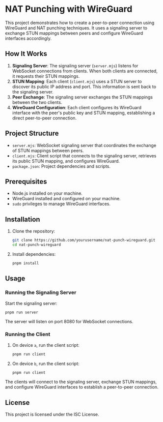 # NAT Punching with WireGuard

This project demonstrates how to create a peer-to-peer connection using WireGuard and NAT punching techniques. It uses a signaling server to exchange STUN mappings between peers and configure WireGuard interfaces accordingly.

## How It Works

1. **Signaling Server**: The signaling server (`server.mjs`) listens for WebSocket connections from clients. When both clients are connected, it requests their STUN mappings.
2. **STUN Mapping**: Each client (`client.mjs`) uses a STUN server to discover its public IP address and port. This information is sent back to the signaling server.
3. **Peer Exchange**: The signaling server exchanges the STUN mappings between the two clients.
4. **WireGuard Configuration**: Each client configures its WireGuard interface with the peer's public key and STUN mapping, establishing a direct peer-to-peer connection.

## Project Structure

- `server.mjs`: WebSocket signaling server that coordinates the exchange of STUN mappings between peers.
- `client.mjs`: Client script that connects to the signaling server, retrieves its public STUN mapping, and configures WireGuard.
- `package.json`: Project dependencies and scripts.

## Prerequisites

- Node.js installed on your machine.
- WireGuard installed and configured on your machine.
- `sudo` privileges to manage WireGuard interfaces.

## Installation

1. Clone the repository:
    ```sh
    git clone https://github.com/yourusername/nat-punch-wireguard.git
    cd nat-punch-wireguard
    ```

2. Install dependencies:
    ```sh
    pnpm install
    ```

## Usage

### Running the Signaling Server

Start the signaling server:
```sh
pnpm run server
```
The server will listen on port 8080 for WebSocket connections.

### Running the Client

1. On device `a`, run the client script:
    ```sh
    pnpm run client
    ```
2. On device `b`, run the client script:
    ```sh
    pnpm run client
    ```

The clients will connect to the signaling server, exchange STUN mappings, and configure WireGuard interfaces to establish a peer-to-peer connection.

## License

This project is licensed under the ISC License.
